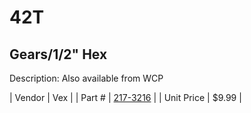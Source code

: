 # 42T
## Gears/1/2" Hex
Description: 	Also available from WCP 

| Vendor | Vex | 
| Part # | [217-3216](http://www.vexrobotics.com/vexpro/motion/vexpro-gears/1-2-hex-bore.html) | 
| Unit Price | $9.99 | 
